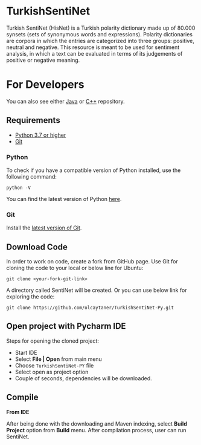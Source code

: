 # TurkishSentiNet

Turkish SentiNet (HisNet) is a Turkish polarity dictionary made up of 80.000 synsets (sets of synonymous words and expressions). Polarity dictionaries are corpora in which the entries are categorized into three groups: positive, neutral and negative. This resource is meant to be used for sentiment analysis, in which a text can be evaluated in terms of its judgements of positive or negative meaning. 

For Developers
============
You can also see either [Java](https://github.com/olcaytaner/TurkishSentiNet) 
or [C++](https://github.com/olcaytaner/TurkishSentiNet-CPP) repository.

## Requirements

* [Python 3.7 or higher](#python)
* [Git](#git)

### Python 

To check if you have a compatible version of Python installed, use the following command:

    python -V
    
You can find the latest version of Python [here](https://www.python.org/downloads/).

### Git

Install the [latest version of Git](https://git-scm.com/book/en/v2/Getting-Started-Installing-Git).

## Download Code

In order to work on code, create a fork from GitHub page. 
Use Git for cloning the code to your local or below line for Ubuntu:

	git clone <your-fork-git-link>

A directory called SentiNet will be created. Or you can use below link for exploring the code:

	git clone https://github.com/olcaytaner/TurkishSentiNet-Py.git

## Open project with Pycharm IDE

Steps for opening the cloned project:

* Start IDE
* Select **File | Open** from main menu
* Choose `TurkishSentiNet-PY` file
* Select open as project option
* Couple of seconds, dependencies will be downloaded. 


## Compile

**From IDE**

After being done with the downloading and Maven indexing, select **Build Project** option from **Build** menu. After compilation process, user can run SentiNet.
